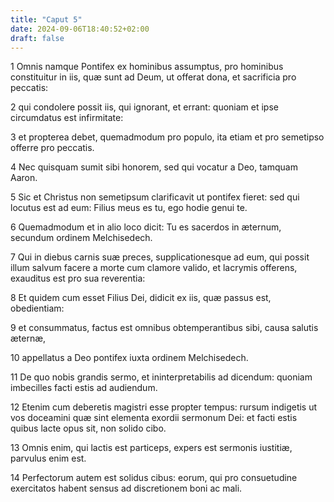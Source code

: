 ```yaml
---
title: "Caput 5"
date: 2024-09-06T18:40:52+02:00
draft: false
---
```




1 Omnis namque Pontifex ex hominibus assumptus, pro hominibus constituitur in iis, quæ sunt ad Deum, ut offerat dona, et sacrificia pro peccatis:

2 qui condolere possit iis, qui ignorant, et errant: quoniam et ipse circumdatus est infirmitate:

3 et propterea debet, quemadmodum pro populo, ita etiam et pro semetipso offerre pro peccatis.

4 Nec quisquam sumit sibi honorem, sed qui vocatur a Deo, tamquam Aaron.

5 Sic et Christus non semetipsum clarificavit ut pontifex fieret: sed qui locutus est ad eum: Filius meus es tu, ego hodie genui te.

6 Quemadmodum et in alio loco dicit: Tu es sacerdos in æternum, secundum ordinem Melchisedech.

7 Qui in diebus carnis suæ preces, supplicationesque ad eum, qui possit illum salvum facere a morte cum clamore valido, et lacrymis offerens, exauditus est pro sua reverentia:

8 Et quidem cum esset Filius Dei, didicit ex iis, quæ passus est, obedientiam:

9 et consummatus, factus est omnibus obtemperantibus sibi, causa salutis æternæ,

10 appellatus a Deo pontifex iuxta ordinem Melchisedech.

11 De quo nobis grandis sermo, et ininterpretabilis ad dicendum: quoniam imbecilles facti estis ad audiendum.

12 Etenim cum deberetis magistri esse propter tempus: rursum indigetis ut vos doceamini quæ sint elementa exordii sermonum Dei: et facti estis quibus lacte opus sit, non solido cibo.

13 Omnis enim, qui lactis est particeps, expers est sermonis iustitiæ, parvulus enim est.

14 Perfectorum autem est solidus cibus: eorum, qui pro consuetudine exercitatos habent sensus ad discretionem boni ac mali.

